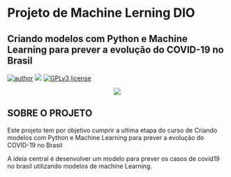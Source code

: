 # **Projeto de Machine Lerning DIO**
 ## **Criando modelos com Python e Machine Learning para prever a evolução do COVID-19 no Brasil**
 
[![author](https://img.shields.io/badge/author-evaldojunior-red.svg)](https://www.linkedin.com/in/evaldo-junior-89094244/) [![](https://img.shields.io/badge/python-3.9+-blue.svg)](https://www.python.org/downloads/release/python-365/) [![GPLv3 license](https://img.shields.io/badge/License-GPLv3-blue.svg)](http://perso.crans.org/besson/LICENSE.html)

<p align="center">
  <img src="DIO.png" >
</p>


## **SOBRE O PROJETO**

Este projeto tem por objetivo cumprir a ultima etapa do curso de 
Criando modelos com Python e Machine Learning para prever a evolução do COVID-19 no Brasil

A ideia central é desenvolver um modelo para prever os casos de covid19 no brasil utilizando modelos de machine Learning.
